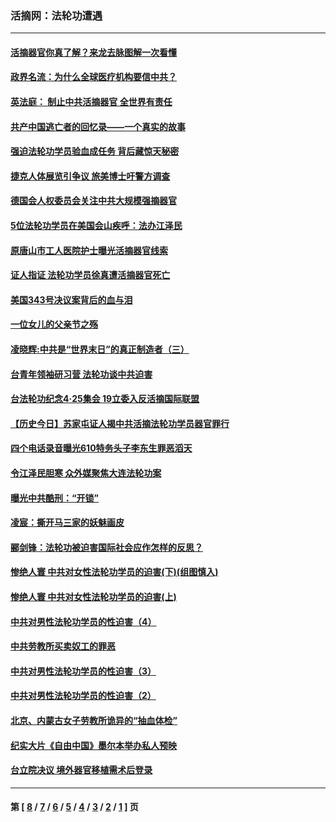 ### 活摘网：法轮功遭遇
---
#### [活摘器官你真了解？来龙去脉图解一次看懂](../../pages/nf5881/n13013820.md?06160430) 
#### [政界名流：为什么全球医疗机构要信中共？](../../pages/nf5881/n11945479.md?06160430) 
#### [英法庭： 制止中共活摘器官 全世界有责任](../../pages/nf5881/n11330691.md?06160430) 
#### [共产中国逃亡者的回忆录——一个真实的故事](../../pages/nf5881/n10918649.md?06160430) 
#### [强迫法轮功学员验血成任务 背后藏惊天秘密](../../pages/nf5881/n4252384.md?06160430) 
#### [捷克人体展览引争议 旅美博士吁警方调查](../../pages/nf5881/n9429187.md?06160430) 
#### [德国会人权委员会关注中共大规模强摘器官](../../pages/nf5881/n8418950.md?06160430) 
#### [5位法轮功学员在美国会山疾呼：法办江泽民](../../pages/nf5881/n8101519.md?06160430) 
#### [原唐山市工人医院护士曝光活摘器官线索](../../pages/nf5881/n8076384.md?06160430) 
#### [证人指证 法轮功学员徐真遭活摘器官死亡](../../pages/nf5881/n8042467.md?06160430) 
#### [美国343号决议案背后的血与泪](../../pages/nf5881/n8020684.md?06160430) 
#### [一位女儿的父亲节之殇](../../pages/nf5881/n8014122.md?06160430) 
#### [凌晓辉:中共是“世界末日”的真正制造者（三）](../../pages/nf5881/n4210333.md?06160430) 
#### [台青年领袖研习营 法轮功谈中共迫害](../../pages/nf5881/n4141857.md?06160430) 
#### [台法轮功纪念4‧25集会 19立委入反活摘国际联盟](../../pages/nf5881/n4141821.md?06160430) 
#### [【历史今日】苏家屯证人揭中共活摘法轮功学员器官罪行](../../pages/nf5881/n4135912.md?06160430) 
#### [四个电话录音曝光610特务头子李东生罪恶滔天](../../pages/nf5881/n4040060.md?06160430) 
#### [令江泽民胆寒 众外媒聚焦大连法轮功案](../../pages/nf5881/n3932671.md?06160430) 
#### [曝光中共酷刑：“开锁”](../../pages/nf5881/n3889373.md?06160430) 
#### [凌宸：撕开马三家的妖魅画皮](../../pages/nf5881/n3849369.md?06160430) 
#### [郦剑锋：法轮功被迫害国际社会应作怎样的反思？](../../pages/nf5881/n3824560.md?06160430) 
#### [惨绝人寰 中共对女性法轮功学员的迫害(下)(组图慎入)](../../pages/nf5881/n3816285.md?06160430) 
#### [惨绝人寰 中共对女性法轮功学员的迫害(上)](../../pages/nf5881/n3815374.md?06160430) 
#### [中共对男性法轮功学员的性迫害（4）](../../pages/nf5881/n3769144.md?06160430) 
#### [中共劳教所买卖奴工的罪恶](../../pages/nf5881/n3769378.md?06160430) 
#### [中共对男性法轮功学员的性迫害（3）](../../pages/nf5881/n3768231.md?06160430) 
#### [中共对男性法轮功学员的性迫害（2）](../../pages/nf5881/n3767211.md?06160430) 
#### [北京、内蒙古女子劳教所诡异的“抽血体检”](../../pages/nf5881/n3753158.md?06160430) 
#### [纪实大片《自由中国》墨尔本举办私人预映](../../pages/nf5881/n3743337.md?06160430) 
#### [台立院决议 境外器官移植需术后登录](../../pages/nf5881/n3741520.md?06160430) 

---
#### 第 [ [8](./8.md?06160430) / [7](./7.md?06160430) / [6](./6.md?06160430) / [5](./5.md?06160430) / [4](./4.md?06160430) / [3](./3.md?06160430) / [2](./2.md?06160430) / [1](./1.md?06160430) ] 页
